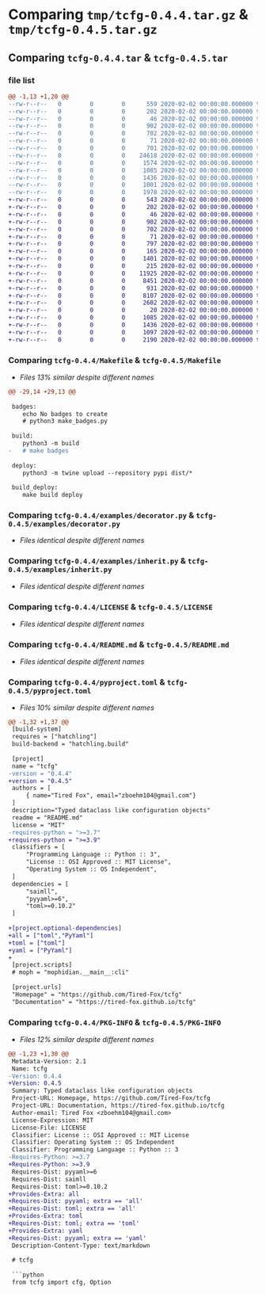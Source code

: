 # Comparing `tmp/tcfg-0.4.4.tar.gz` & `tmp/tcfg-0.4.5.tar.gz`

## Comparing `tcfg-0.4.4.tar` & `tcfg-0.4.5.tar`

### file list

```diff
@@ -1,13 +1,20 @@
--rw-r--r--   0        0        0      559 2020-02-02 00:00:00.000000 tcfg-0.4.4/Makefile
--rw-r--r--   0        0        0      202 2020-02-02 00:00:00.000000 tcfg-0.4.4/TODO.md
--rw-r--r--   0        0        0       46 2020-02-02 00:00:00.000000 tcfg-0.4.4/examples/cfg.yml
--rw-r--r--   0        0        0      902 2020-02-02 00:00:00.000000 tcfg-0.4.4/examples/decorator.py
--rw-r--r--   0        0        0      702 2020-02-02 00:00:00.000000 tcfg-0.4.4/examples/inherit.py
--rw-r--r--   0        0        0       71 2020-02-02 00:00:00.000000 tcfg-0.4.4/examples/nested.json
--rw-r--r--   0        0        0      701 2020-02-02 00:00:00.000000 tcfg-0.4.4/tcfg/__init__.py
--rw-r--r--   0        0        0    24618 2020-02-02 00:00:00.000000 tcfg-0.4.4/tcfg/config.py
--rw-r--r--   0        0        0     1574 2020-02-02 00:00:00.000000 tcfg-0.4.4/tcfg/reserved.py
--rw-r--r--   0        0        0     1085 2020-02-02 00:00:00.000000 tcfg-0.4.4/LICENSE
--rw-r--r--   0        0        0     1436 2020-02-02 00:00:00.000000 tcfg-0.4.4/README.md
--rw-r--r--   0        0        0     1001 2020-02-02 00:00:00.000000 tcfg-0.4.4/pyproject.toml
--rw-r--r--   0        0        0     1978 2020-02-02 00:00:00.000000 tcfg-0.4.4/PKG-INFO
+-rw-r--r--   0        0        0      543 2020-02-02 00:00:00.000000 tcfg-0.4.5/Makefile
+-rw-r--r--   0        0        0      202 2020-02-02 00:00:00.000000 tcfg-0.4.5/TODO.md
+-rw-r--r--   0        0        0       46 2020-02-02 00:00:00.000000 tcfg-0.4.5/examples/cfg.yml
+-rw-r--r--   0        0        0      902 2020-02-02 00:00:00.000000 tcfg-0.4.5/examples/decorator.py
+-rw-r--r--   0        0        0      702 2020-02-02 00:00:00.000000 tcfg-0.4.5/examples/inherit.py
+-rw-r--r--   0        0        0       71 2020-02-02 00:00:00.000000 tcfg-0.4.5/examples/nested.json
+-rw-r--r--   0        0        0      797 2020-02-02 00:00:00.000000 tcfg-0.4.5/playground/config.py
+-rw-r--r--   0        0        0      165 2020-02-02 00:00:00.000000 tcfg-0.4.5/playground/sample.yml
+-rw-r--r--   0        0        0     1401 2020-02-02 00:00:00.000000 tcfg-0.4.5/playground/type_checking.py
+-rw-r--r--   0        0        0      215 2020-02-02 00:00:00.000000 tcfg-0.4.5/tcfg/__init__.py
+-rw-r--r--   0        0        0    11925 2020-02-02 00:00:00.000000 tcfg-0.4.5/tcfg/config.py
+-rw-r--r--   0        0        0     8451 2020-02-02 00:00:00.000000 tcfg-0.4.5/tcfg/type_check/__init__.py
+-rw-r--r--   0        0        0      931 2020-02-02 00:00:00.000000 tcfg-0.4.5/tcfg/type_check/base.py
+-rw-r--r--   0        0        0     8107 2020-02-02 00:00:00.000000 tcfg-0.4.5/tcfg/type_check/custom_types.py
+-rw-r--r--   0        0        0     2602 2020-02-02 00:00:00.000000 tcfg-0.4.5/tcfg/type_check/exceptions.py
+-rw-r--r--   0        0        0       20 2020-02-02 00:00:00.000000 tcfg-0.4.5/.gitignore
+-rw-r--r--   0        0        0     1085 2020-02-02 00:00:00.000000 tcfg-0.4.5/LICENSE
+-rw-r--r--   0        0        0     1436 2020-02-02 00:00:00.000000 tcfg-0.4.5/README.md
+-rw-r--r--   0        0        0     1097 2020-02-02 00:00:00.000000 tcfg-0.4.5/pyproject.toml
+-rw-r--r--   0        0        0     2190 2020-02-02 00:00:00.000000 tcfg-0.4.5/PKG-INFO
```

### Comparing `tcfg-0.4.4/Makefile` & `tcfg-0.4.5/Makefile`

 * *Files 13% similar despite different names*

```diff
@@ -29,14 +29,13 @@
 
 badges:
 	echo No badges to create
 	# python3 make_badges.py
 
 build:
 	python3 -m build
-	# make badges
 
 deploy:
 	python3 -m twine upload --repository pypi dist/*
 
 build_deploy:
 	make build deploy
```

### Comparing `tcfg-0.4.4/examples/decorator.py` & `tcfg-0.4.5/examples/decorator.py`

 * *Files identical despite different names*

### Comparing `tcfg-0.4.4/examples/inherit.py` & `tcfg-0.4.5/examples/inherit.py`

 * *Files identical despite different names*

### Comparing `tcfg-0.4.4/LICENSE` & `tcfg-0.4.5/LICENSE`

 * *Files identical despite different names*

### Comparing `tcfg-0.4.4/README.md` & `tcfg-0.4.5/README.md`

 * *Files identical despite different names*

### Comparing `tcfg-0.4.4/pyproject.toml` & `tcfg-0.4.5/pyproject.toml`

 * *Files 10% similar despite different names*

```diff
@@ -1,32 +1,37 @@
 [build-system]
 requires = ["hatchling"]
 build-backend = "hatchling.build"
 
 [project]
 name = "tcfg"
-version = "0.4.4"
+version = "0.4.5"
 authors = [
     { name="Tired Fox", email="zboehm104@gmail.com"}
 ]
 description="Typed dataclass like configuration objects"
 readme = "README.md"
 license = "MIT"
-requires-python = ">=3.7"
+requires-python = ">=3.9"
 classifiers = [
     "Programming Language :: Python :: 3",
     "License :: OSI Approved :: MIT License",
     "Operating System :: OS Independent",
 ]
 dependencies = [
     "saimll",
     "pyyaml>=6",
     "toml>=0.10.2"
 ]
 
+[project.optional-dependencies]
+all = ["toml","PyYaml"]
+toml = ["toml"]
+yaml = ["PyYaml"]
+
 [project.scripts]
 # moph = "mophidian.__main__:cli"
 
 [project.urls]
 "Homepage" = "https://github.com/Tired-Fox/tcfg"
 "Documentation" = "https://tired-fox.github.io/tcfg"
```

### Comparing `tcfg-0.4.4/PKG-INFO` & `tcfg-0.4.5/PKG-INFO`

 * *Files 12% similar despite different names*

```diff
@@ -1,23 +1,30 @@
 Metadata-Version: 2.1
 Name: tcfg
-Version: 0.4.4
+Version: 0.4.5
 Summary: Typed dataclass like configuration objects
 Project-URL: Homepage, https://github.com/Tired-Fox/tcfg
 Project-URL: Documentation, https://tired-fox.github.io/tcfg
 Author-email: Tired Fox <zboehm104@gmail.com>
 License-Expression: MIT
 License-File: LICENSE
 Classifier: License :: OSI Approved :: MIT License
 Classifier: Operating System :: OS Independent
 Classifier: Programming Language :: Python :: 3
-Requires-Python: >=3.7
+Requires-Python: >=3.9
 Requires-Dist: pyyaml>=6
 Requires-Dist: saimll
 Requires-Dist: toml>=0.10.2
+Provides-Extra: all
+Requires-Dist: pyyaml; extra == 'all'
+Requires-Dist: toml; extra == 'all'
+Provides-Extra: toml
+Requires-Dist: toml; extra == 'toml'
+Provides-Extra: yaml
+Requires-Dist: pyyaml; extra == 'yaml'
 Description-Content-Type: text/markdown
 
 # tcfg
 
 ```python
 from tcfg import cfg, Option
```

